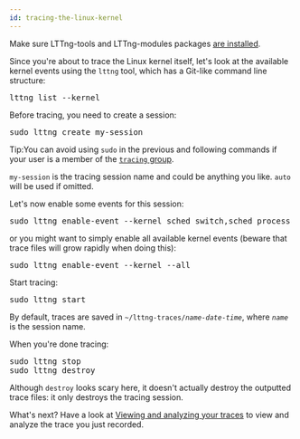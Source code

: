 ```yaml
---
id: tracing-the-linux-kernel
---
```


Make sure LTTng-tools and LTTng-modules packages
[are installed](#doc-installing-lttng).

Since you're about to trace the Linux kernel itself, let's look at the
available kernel events using the `lttng` tool, which has a
Git-like command line structure:

<pre class="term">
lttng list --kernel
</pre>

Before tracing, you need to create a session:

<pre class="term">
sudo lttng create my-session
</pre>

<div class="tip">
<p>
    <span class="t">Tip:</span>You can avoid using <code>sudo</code> in
    the previous and following commands if your user is a member of the
    <a href="/docs/#doc-lttng-sessiond" class="int"><code>tracing</code>
    group</a>.
</p>
</div>

`my-session` is the tracing session name and could be anything you
like. `auto` will be used if omitted.

Let's now enable some events for this session:

<pre class="term">
sudo lttng enable-event --kernel sched_switch,sched_process_fork
</pre>

or you might want to simply enable all available kernel events (beware
that trace files will grow rapidly when doing this):

<pre class="term">
sudo lttng enable-event --kernel --all
</pre>

Start tracing:

<pre class="term">
sudo lttng start
</pre>

By default, traces are saved in
<code>~/lttng-traces/<em>name</em>-<em>date</em>-<em>time</em></code>,
where <code><em>name</em></code> is the session name.

When you're done tracing:

<pre class="term">
sudo lttng stop
sudo lttng destroy
</pre>

Although `destroy` looks scary here, it doesn't actually destroy the
outputted trace files: it only destroys the tracing session.

What's next? Have a look at
[Viewing and analyzing your traces](#doc-viewing-and-analyzing-your-traces)
to view and analyze the trace you just recorded.
